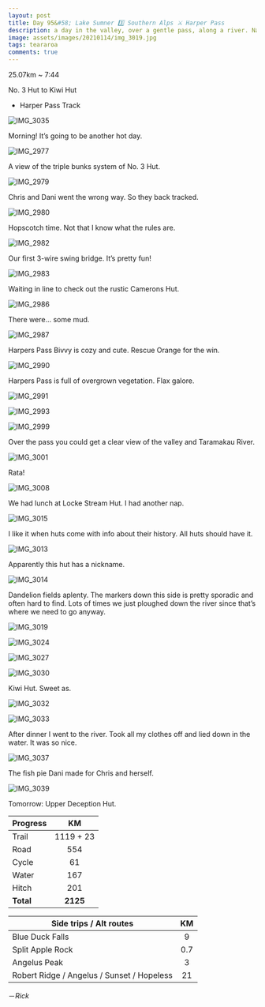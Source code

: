 ```yaml
---
layout: post
title: Day 95&#58; Lake Sumner 3️⃣ Southern Alps ⚔️ Harper Pass
description: a day in the valley, over a gentle pass, along a river. Navigation woes. 
image: assets/images/20210114/img_3019.jpg
tags: teararoa
comments: true
---
```


25.07km ~ 7:44

No. 3 Hut to Kiwi Hut

- Harper Pass Track

![IMG_3035](/assets/images/20210114/img_3035.jpg)

Morning! It’s going to be another hot day. 

![IMG_2977](/assets/images/20210114/img_2977.jpg)

A view of the triple bunks system of No. 3 Hut.

![IMG_2979](/assets/images/20210114/img_2979.jpg)

Chris and Dani went the wrong way. So they back tracked.

![IMG_2980](/assets/images/20210114/img_2980.jpg)

Hopscotch time. Not that I know what the rules are. 

![IMG_2982](/assets/images/20210114/img_2982.jpg)

Our first 3-wire swing bridge. It’s pretty fun!

![IMG_2983](/assets/images/20210114/img_2983.jpg)

Waiting in line to check out the rustic Camerons Hut. 

![IMG_2986](/assets/images/20210114/img_2986.jpg)

There were... some mud. 

![IMG_2987](/assets/images/20210114/img_2987.jpg)

Harpers Pass Bivvy is cozy and cute. Rescue Orange for the win. 

![IMG_2990](/assets/images/20210114/img_2990.jpg)

Harpers Pass is full of overgrown vegetation. Flax galore. 

![IMG_2991](/assets/images/20210114/img_2991.jpg)

![IMG_2993](/assets/images/20210114/img_2993.jpg)

![IMG_2999](/assets/images/20210114/img_2999.jpg)

Over the pass you could get a clear view of the valley and Taramakau River. 

![IMG_3001](/assets/images/20210114/img_3001.jpg)

Rata!

![IMG_3008](/assets/images/20210114/img_3008.jpg)

We had lunch at Locke Stream Hut. I had another nap. 

![IMG_3015](/assets/images/20210114/img_3015.jpg)

I like it when huts come with info about their history. All huts should have it.

![IMG_3013](/assets/images/20210114/img_3013.jpg)

Apparently this hut has a nickname. 

![IMG_3014](/assets/images/20210114/img_3014.jpg)

Dandelion fields aplenty. The markers down this side is pretty sporadic and often hard to find. Lots of times we just ploughed down the river since that’s where we need to go anyway. 

![IMG_3019](/assets/images/20210114/img_3019.jpg)

![IMG_3024](/assets/images/20210114/img_3024.jpg)

![IMG_3027](/assets/images/20210114/img_3027.jpg)

![IMG_3030](/assets/images/20210114/img_3030.jpg)

Kiwi Hut. Sweet as. 

![IMG_3032](/assets/images/20210114/img_3032.jpg)

![IMG_3033](/assets/images/20210114/img_3033.jpg)

After dinner I went to the river. Took all my clothes off and lied down in the water. It was so nice. 

![IMG_3037](/assets/images/20210114/img_3037.jpg)

The fish pie Dani made for Chris and herself. 

![IMG_3039](/assets/images/20210114/img_3039.jpg)

Tomorrow: Upper Deception Hut. 

| Progress | KM |
| ---- |:----:|
| Trail | 1119 + 23 |
| Road | 554 |
| Cycle | 61 |
| Water | 167 |
| Hitch | 201 |
| **Total** | **2125** |

| Side trips / Alt routes | KM |
| ---- |:----:|
| Blue Duck Falls | 9 |
| Split Apple Rock | 0.7 |
| Angelus Peak | 3 |
| Robert Ridge / Angelus / Sunset / Hopeless | 21 |


－_Rick_
